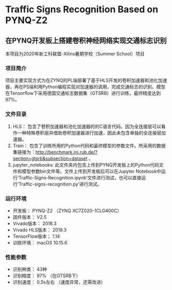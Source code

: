 # Traffic Signs Recognition Based on PYNQ-Z2
## 在PYNQ开发板上搭建卷积神经网络实现交通标志识别  
本项目为2020年新工科联盟-Xilinx暑期学校（Summer School）项目  
  
### 项目简介   
项目主要实现方式为在ZYNQ的PL端部署了基于HLS开发的卷积加速器和池化加速器，再在PS端利用Python编程实现对加速器的调用，完成交通标志的识别。模型在Tensorflow下采用德国交通标志数据集（GTSRB）进行训练，最终精度达到97%。
### 文件目录
1. HLS： 包含了卷积加速器和池化加速器的的C语言代码。因为全连接层可以看作一种特殊卷积层并借助卷积加速器进行加速，因此未包含单独的全连接层加速器。
2. Train： 包含了训练所用的Python代码和最终模型的参数文件。所采用的数据集链接为：http://benchmark.ini.rub.de/?section=gtsrb&subsection=dataset 。
3. jupyter_notebooks: 此文件夹内包含上传到PYNQ开发板上的Python代码文件和模型参数bin文件等。文件上传到开发板后可以在Jupyter Notebook中运行‘Traffic-Signs-Recognition.ipynb’文件进行测试，也可以直接运行‘Traffic-signs-recognition.py’进行测试。
### 运行环境
* 开发板： PYNQ-Z2 （ZYNQ XC7Z020-1CLG400C）
* 固件版本： V2.5
* Vivado版本： 2018.3
* Vivado HLS版本： 2018.3
* TensorFlow版本； 1.14
* 训练环境： macOS 10.15.6
### 性能参数
* 识别种类： 43种
* 识别精度： 97% （在GTSRB下）
* 识别速度： 0.5s左右 （速度异常，还需改进）
